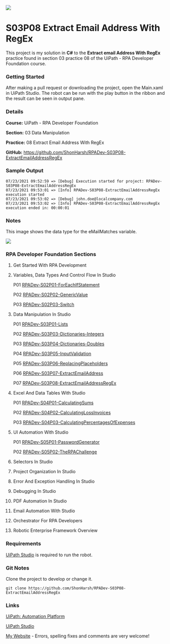 ![](https://shonharsh.github.io/curriculum-vitae/images/uipath-logo.png)

# S03P08 Extract Email Address With RegEx

This project is my solution in **C#** to the **Extract email Address With RegEx** practice found in section 03 practice 08 of the UiPath - RPA Developer Foundation course.

### Getting Started

After making a pull request or downloading the project, open the Main.xaml in UiPath Studio.  The robot can be run with the play button in the ribbon and the result can be seen in output pane.

### Details

**Course:** UiPath - RPA Developer Foundation

**Section:** 03 Data Manipulation

**Practice:** 08 Extract Email Address With RegEx

**GitHub:** https://github.com/ShonHarsh/RPADev-S03P08-ExtractEmailAddressRegEx

### Sample Output

```
07/23/2021 09:52:59 => [Debug] Execution started for project: RPADev-S03P08-ExtractEmailAddressRegEx
07/23/2021 09:53:01 => [Info] RPADev-S03P08-ExtractEmailAddressRegEx execution started
07/23/2021 09:53:02 => [Debug] john.doe@localcompany.com
07/23/2021 09:53:02 => [Info] RPADev-S03P08-ExtractEmailAddressRegEx execution ended in: 00:00:01
```

### Notes

This image shows the data type for the eMailMatches variable.

![](https://shonharsh.github.io/curriculum-vitae/images/RPADev-S03P08-ExtractEmailAddressRegEx-EmailMatchesVariableType.jpg)

### RPA Developer Foundation Sections

1. Get Started With RPA Development

2. Variables, Data Types And Control Flow In Studio

   P01 [RPADev-S02P01-ForEachIfStatement](https://github.com/ShonHarsh/RPADev-S02P01-ForEachIfStatement)

   P02 [RPADev-S02P02-GenericValue](https://github.com/ShonHarsh/RPADev-S02P02-GenericValue)

   P03 [RPADev-S02P03-Switch](https://github.com/ShonHarsh/RPADev-S02P03-Switch)

3. Data Manipulation In Studio

   P01 [RPADev-S03P01-Lists](https://github.com/ShonHarsh/RPADev-S03P01-Lists)

   P02 [RPADev-S03P03-Dictionaries-Integers](https://github.com/ShonHarsh/RPADev-S03P03-Dictionaries-Integers)

   P03 [RPADev-S03P04-Dictionaries-Doubles](https://github.com/ShonHarsh/RPADev-S03P04-Dictionaries-Doubles)

   P04 [RPADev-S03P05-InputValidation](https://github.com/ShonHarsh/RPADev-S03P05-InputValidation)

   P05 [RPADev-S03P06-ReplacingPlaceholders](https://github.com/ShonHarsh/RPADev-S03P06-ReplacingPlaceholders)

   P06 [RPADev-S03P07-ExtractEmailAddress](https://github.com/ShonHarsh/RPADev-S03P07-ExtractEmailAddress)

   P07 [RPADev-S03P08-ExtractEmailAddressRegEx](https://github.com/ShonHarsh/RPADev-S03P08-ExtractEmailAddressRegEx)

4. Excel And Data Tables With Studio

   P01 [RPADev-S04P01-CalculatingSums](https://github.com/ShonHarsh/RPADev-S04P01-CalculatingSums)

   P02 [RPADev-S04P02-CalculatingLossInvoices](https://github.com/ShonHarsh/RPADev-S04P02-CalculatingLossInvoices)

   P03 [RPADev-S04P03-CalculatingPercentagesOfExpenses](https://github.com/ShonHarsh/RPADev-S04P03-CalculatingPercentagesOfExpenses)

5. UI Automation With Studio

   P01 [RPADev-S05P01-PasswordGenerator](https://github.com/ShonHarsh/RPADev-S05P01-PasswordGenerator)

   P02 [RPADev-S05P02-TheRPAChallenge](https://github.com/ShonHarsh/RPADev-S05P02-TheRPAChallenge)

6. Selectors In Studio

7. Project Organization In Studio

8. Error And Exception Handling In Studio

9. Debugging In Studio

10. PDF Automation In Studio

11. Email Automation With Studio

12. Orchestrator For RPA Developers

13. Robotic Enterprise Framework Overview

### Requirements

[UiPath Studio](https://www.uipath.com/product/studio) is required to run the robot.

### Git Notes

Clone the project to develop or change it.

`git clone https://github.com/ShonHarsh/RPADev-S03P08-ExtractEmailAddressRegEx`

### Links

[UiPath: Automation Platform](https://www.uipath.com/)

[UiPath Studio](https://www.uipath.com/product/studio)

[My Website](https://shonharsh.github.io/curriculum-vitae/index.html) - Errors, spelling fixes and comments are very welcome!
